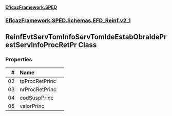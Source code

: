 #### [EficazFramework.SPED](EficazFrameworkSPED.md 'EficazFramework SPED')
### [EficazFramework.SPED.Schemas.EFD_Reinf.v2_1](EficazFramework.SPED.Schemas.EFD_Reinf.v2_1.md 'EficazFramework.SPED.Schemas.EFD_Reinf.v2_1')

## ReinfEvtServTomInfoServTomIdeEstabObraIdePrestServInfoProcRetPr Class
### Properties

| # | Name | |
| ---: | :--- | :--- |
| 02 | tpProcRetPrinc |  |
| 03 | nrProcRetPrinc |  |
| 04 | codSuspPrinc |  |
| 05 | valorPrinc |  |

